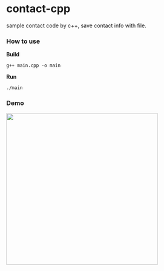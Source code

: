 # contact-cpp
sample contact code by c++, save contact info with file.

### How to use

**Build**

`g++ main.cpp -o main`


**Run**

`./main`

### Demo
<img src="https://littlegauze.github.io/contact-cpp/doc/main.png" width="400" />
